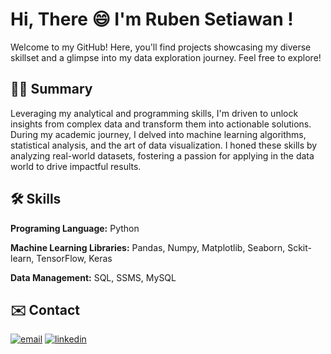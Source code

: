 
# Hi, There 😄 I'm Ruben Setiawan !

Welcome to my GitHub! Here, you'll find projects showcasing my diverse skillset and a glimpse into my data exploration journey. Feel free to explore!

## 👩‍💻 Summary
Leveraging my analytical and programming skills, I'm driven to unlock insights from complex data and transform them into actionable solutions. During my academic journey, I delved into machine learning algorithms, statistical analysis, and the art of data visualization. I honed these skills by analyzing real-world datasets, fostering a passion for applying in the data world to drive impactful results.


## 🛠 Skills
**Programing Language:** Python

**Machine Learning Libraries:** Pandas, Numpy, Matplotlib, Seaborn, Sckit-learn, TensorFlow, Keras

**Data Management:** SQL, SSMS, MySQL


## ✉️ Contact
[![email](https://img.shields.io/badge/Gmail-D14836?style=for-the-badge&logo=gmail&logoColor=white)](rubensetiawan08@gmail.com)
[![linkedin](https://img.shields.io/badge/linkedin-0A66C2?style=for-the-badge&logo=linkedin&logoColor=white)](www.linkedin.com/in/bensetiawan)
